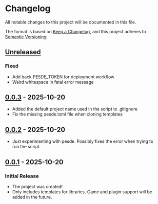 # Changelog

All notable changes to this project will be documented in this file.

The format is based on [Keep a Changelog](https://keepachangelog.com/en/1.1.0/),
and this project adheres to [Semantic Versioning](https://semver.org/spec/v2.0.0.html).

## [Unreleased]

### Fixed

- Add back PESDE_TOKEN for deployment workflow
- Weird whitespace in fatal error message

## [0.0.3] - 2025-10-20

- Added the default project name used in the script to .gitignore
- Fix the missing pesde.toml file when cloning templates

## [0.0.2] - 2025-10-20

- Just experimenting with pesde. Possibly fixes the error when trying to run the script.

## [0.0.1] - 2025-10-20

### Initial Release

- The project was created!
- Only includes templates for libraries. Game and plugin support will be added in the future.

[unreleased]: https://github.com/frostproject/create-roblox-app/compare/0.0.3...HEAD
[0.0.3]: https://github.com/frostproject/create-roblox-app/compare/0.0.2...0.0.3
[0.0.2]: https://github.com/frostproject/create-roblox-app/compare/0.0.1...0.0.2
[0.0.1]: https://github.com/frostproject/create-roblox-app/compare/b9308c815f7601e2db40db0cb051dce698a508b8...0.0.1
